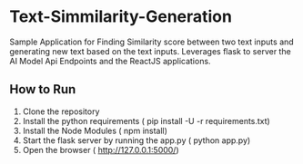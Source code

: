 # Text-Simmilarity-Generation

Sample Application for Finding Similarity score between two text inputs and generating new text based on the text inputs. Leverages flask to server the AI Model Api Endpoints and the ReactJS applications.

## How to Run

1. Clone the repository
2. Install the python requirements ( pip install -U -r requirements.txt)
3. Install the Node Modules ( npm install)
4. Start the flask server by running the app.py ( python app.py)
5. Open the browser ( http://127.0.0.1:5000/)
